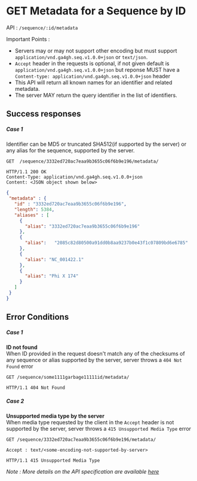 # GET Metadata for a Sequence by ID
API : `/sequence/:id/metadata`

Important Points :  
 * Servers may or may not support other encoding but must support `application/vnd.ga4gh.seq.v1.0.0+json` or `text/json`.
 * `Accept` header in the requests is optional, if not given default is `application/vnd.ga4gh.seq.v1.0.0+json` but reponse MUST have a `Content-type: application/vnd.ga4gh.seq.v1.0.0+json` header
 * This API will return all known names for an identifier and related metadata.
 * The server MAY return the query identifier in the list of identifiers.


 ## Success responses
 ##### Case 1
 Identifier can be MD5 or truncated SHA512(if supported by the server) or any alias for the sequence, supported by the server.

 ```
 GET  /sequence/3332ed720ac7eaa9b3655c06f6b9e196/metadata/
 ```
 ```
 HTTP/1.1 200 OK
 Content-Type: application/vnd.ga4gh.seq.v1.0.0+json
 Content: <JSON object shown below>
 ```

 ```json
 {
  "metadata" : {
    "id" : "3332ed720ac7eaa9b3655c06f6b9e196",
    "length": 5384,
    "aliases" : [
      {
        "alias": "3332ed720ac7eaa9b3655c06f6b9e196"
      },
      {
        "alias":   "2085c82d80500a91dd0b8aa9237b0e43f1c07809bd6e6785"
      },
      {
        "alias": "NC_001422.1"
      },
      {
        "alias": "Phi X 174"
      }
    ]
  }
}
 ```

## Error Conditions
##### Case 1
**ID not found**  
When ID provided in the request doesn't match any of the checksums of any sequence or alias supported by the server, server throws a `404 Not Found` error

```
GET /sequence/some1111garbage11111id/metadata/
```

```
HTTP/1.1 404 Not Found
```

##### Case 2
**Unsupported media type by the server**  
When media type requested by the client in the `Accept` header is not supported by the server, server throws a `415 Unsupported Media Type` error

```
GET /sequence/3332ed720ac7eaa9b3655c06f6b9e196/metadata/

Accept : text/<some-encoding-not-supported-by-server>
```

```
HTTP/1.1 415 Unsupported Media Type
```




*Note : More details on the API specification are available [here](https://docs.google.com/document/d/1q2ZE9YewJTpaqQg82Nrz_jVy8KsDpKoG1T8RvCAAsbI/edit#heading=h.gx07qh8j1d00)*
